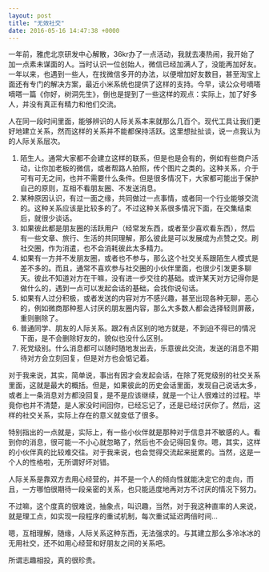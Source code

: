 ```yaml
---
layout: post
title: "无效社交"
date: 2016-05-16 14:47:38 +0000
---
```


一年前，雅虎北京研发中心解散，36kr办了一点活动，我就去凑热闹，我开始了加一点素未谋面的人。当时认识一位创始人，微信已经加满人了，没能再加好友。一年以来，也遇到一些人，在找微信多开的办法，以便增加好友数目，甚至淘宝上面还有专门的解决方案，最近小米系统也提供了这样的支持。今早，读公众号嘀嗒嘀嗒一篇《你好，树洞先生》，倒也是提到了一些这样的观点：实际上，加了好多人，并没有真正有精力和他们交流。

人在同一段时间里面，能够辨识的人际关系本来就那么几百个。现代工具让我们更好地建立关系，然而这样的关系并不能都保持活跃。这里想扯扯谈，说一点我认为的人际关系层次。

1. 陌生人。通常大家都不会建立这样的联系，但是也是会有的，例如有些商户活动，让你加老板的微信，或者帮路人拍照，传个图片之类的。这种关系，介于可有可无之间，也并不需要什么条件。但是很多情况下，大家都可能出于保护自己的原则，互相不看朋友圈、不发送消息。
2. 某种原因认识，有过一面之缘，共同做过一点事情，或者同一个行业能够交流的。这种关系应该是比较多的了。不过这种关系很多情况下面，在交集结束后，就很少谈话。
  1. 如果彼此都是朋友圈的活跃用户（经常发东西，或者至少喜欢看东西），然后有一些文章、旅行、生活的共同理解，那么彼此是可以发展成为点赞之交。刷社交圈，作为消遣，也不会消耗彼此太多精力。
  2. 如果有一方并不发朋友圈，或者也不参与，那么这个社交关系跟陌生人模式是差不多的。而且，通常不喜欢参与社交圈的小伙伴里面，也很少引发更多聊天。彼此不知道对方在干嘛，没有进一步交往的基础。或许某天对方记得你是做什么的，遇到一点可以发起会话的基础，会找你说句话。
  3. 如果有人过分积极，或者发送的内容对方不感兴趣，甚至出现各种无聊，恶心的，例如微商那种惹人讨厌的朋友圈内容，那么大多数人都会选择轻则屏蔽，重则删除了。
3. 普通同学、朋友的人际关系。跟2有点区别的地方就是，不到迫不得已的情况下面，是不会删除好友的，貌似也没什么区别。
4. 死党级别。什么消息都可以随时随地发出去，乐意彼此交流，发送的消息不期待对方会立刻回复，但是对方也会惦记着。

对于我来说，其实，简单说，事出有因才会发起会话，在除了死党级别的社交关系里面，这就是最大的概括。但是，如果彼此的历史会话里面，发现自己说话太多，或者上一条消息对方都没回复，是不是应该继续，就是一个让人很难过的过程。毕竟你也并不清楚，是人家没时间回你，已经忘记了，还是已经讨厌你了。然后，这样的社交关系，实际上存在的意义就变低了很多。

特别指出的一点就是，实际上，有一些小伙伴就是那种对于信息并不敏感的人。看到你的消息，很可能一不小心就忽略了，然后也不会记得回复你。嗯，其实，这样的小伙伴真的比较难交往。对于我来说，也会觉得交流起来挺累的。当然，这是一个人的性格啦，无所谓好坏对错。

人际关系是靠双方去用心经营的，并不是一个人的倾向性就能决定它的走向，而且，一方哪怕很期待一段亲密的关系，也只能适度地再对方不讨厌的情况下努力。

不过嘛，这个度真的很难说，抽象点，叫识趣，当然，对于我这种直率的人来说，就是理工点，如实现一段程序的重试机制，每次重试延迟两倍时间…

嗯，互相理解，随缘，人际关系这种东西，无法强求的。与其建立那么多冷冰冰的无用社交，还不如用心经营和好朋友之间的关系吧。

所谓志趣相投，真的很珍贵。
